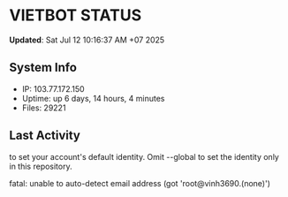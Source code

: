 # VIETBOT STATUS
**Updated**: Sat Jul 12 10:16:37 AM +07 2025

## System Info
- IP: 103.77.172.150
- Uptime: up 6 days, 14 hours, 4 minutes
- Files: 29221

## Last Activity

to set your account's default identity.
Omit --global to set the identity only in this repository.

fatal: unable to auto-detect email address (got 'root@vinh3690.(none)')
